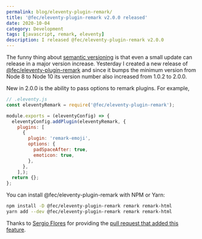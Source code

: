 ```yaml
---
permalink: blog/eleventy-plugin-remark/
title: '@fec/eleventy-plugin-remark v2.0.0 released'
date: 2020-10-04
category: Development
tags: [javascript, remark, eleventy]
description: I released @fec/eleventy-plugin-remark v2.0.0
---
```


The funny thing about [semantic versioning](https://semver.org) is that even a small update can release in a major version increase. Yesterday I created a new release of [@fec/eleventy-plugin-remark](https://github.com/florianeckerstorfer/eleventy-plugin-remark) and since it bumps the minimum version from Node 8 to Node 10 its version number also increased from 1.0.2 to 2.0.0.

New in 2.0.0 is the ability to pass options to remark plugins. For example,

```javascript
// .eleventy.js
const eleventyRemark = require('@fec/eleventy-plugin-remark');

module.exports = (eleventyConfig) => {
  eleventyConfig.addPlugin(eleventyRemark, {
    plugins: [
      {
        plugin: 'remark-emoji',
        options: {
          padSpaceAfter: true,
          emoticon: true,
        },
      },
    ],);
  return {};
};
```

You can install @fec/eleventy-plugin-remark with NPM or Yarn:

```bash
npm install -D @fec/eleventy-plugin-remark remark remark-html
yarn add --dev @fec/eleventy-plugin-remark remark remark-html
```

Thanks to [Sergio Flores](https://github.com/byoigres) for providing the [pull request that added this feature](https://github.com/florianeckerstorfer/eleventy-plugin-remark/pull/35).
